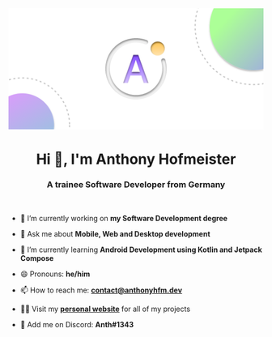 <div align="center">
  <a>
    <img src="logo.svg">
  </a>
</div>

<h1 align="center">Hi 👋, I'm Anthony Hofmeister</h1>
<h3 align="center">A trainee Software Developer from Germany</h3>
&nbsp;

- 🔭 I’m currently working on **my Software Development degree**

- 💬 Ask me about **Mobile, Web and Desktop development**

- 🌱 I’m currently learning **Android Development using Kotlin and Jetpack Compose**

- 😄 Pronouns: **he/him**

- 📫 How to reach me: **contact@anthonyhfm.dev**

- 👨‍💻 Visit my **<a href="https://anthonyhfm.dev">personal website</a>** for all of my projects

- 💬 Add me on Discord: **Anth#1343**
